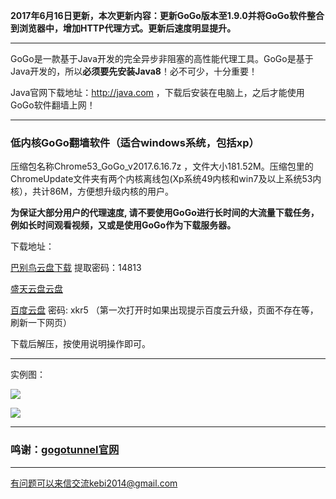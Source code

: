 **2017年6月16日更新，本次更新内容：更新GoGo版本至1.9.0并将GoGo软件整合到浏览器中，增加HTTP代理方式。更新后速度明显提升。**


***

GoGo是一款基于Java开发的完全异步非阻塞的高性能代理工具。GoGo是基于Java开发的，所以**必须要先安装Java8**！必不可少，十分重要！

Java官网下载地址：http://java.com  ，下载后安装在电脑上，之后才能使用GoGo软件翻墙上网！


***

### 低内核GoGo翻墙软件（适合windows系统，包括xp）

压缩包名称Chrome53_GoGo_v2017.6.16.7z ，文件大小181.52M。压缩包里的ChromeUpdate文件夹有两个内核离线包(Xp系统49内核和win7及以上系统53内核），共计86M，方便想升级内核的用户。

**为保证大部分用户的代理速度, 请不要使用GoGo进行长时间的大流量下载任务，例如长时间观看视频，又或是使用GoGo作为下载服务器。**

下载地址：

[巴别鸟云盘下载](http://www.babel.cc/share.do?s=6586010490706948) 提取密码：14813

[盛天云盘云盘](http://pan.stnts.com/s/EeimFFZ)

[百度云盘](http://pan.baidu.com/s/1miPvzBy) 密码: xkr5 （第一次打开时如果出现提示百度云升级，页面不存在等，刷新一下网页）

下载后解压，按使用说明操作即可。

***

实例图：

![](https://raw.githubusercontent.com/Alvin9999/pac2/master/gogo100.PNG)

![](https://raw.githubusercontent.com/Alvin9999/pac2/master/gogo101.PNG)


***

### 鸣谢：[gogotunnel官网](http://www.gogotunnel.com/)


***

有问题可以来信交流kebi2014@gmail.com


